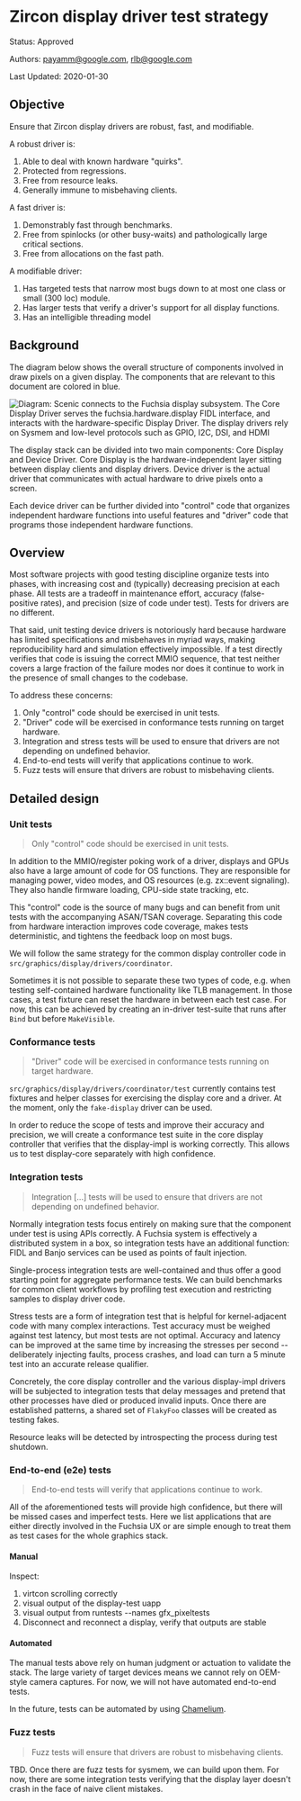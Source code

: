 # Zircon display driver test strategy

Status: Approved

Authors: payamm@google.com, rlb@google.com

Last Updated: 2020-01-30

## Objective

Ensure that Zircon display drivers are robust, fast, and modifiable.

A robust driver is:

 1. Able to deal with known hardware "quirks".
 2. Protected from regressions.
 3. Free from resource leaks.
 4. Generally immune to misbehaving clients.

A fast driver is:

 1. Demonstrably fast through benchmarks.
 2. Free from spinlocks (or other busy-waits) and pathologically large critical
    sections.
 3. Free from allocations on the fast path.

A modifiable driver:

 1. Has targeted tests that narrow most bugs down to at most one class or small
    (300 loc) module.
 2. Has larger tests that verify a driver's support for all display functions.
 3. Has an intelligible threading model

## Background

The diagram below shows the overall structure of components involved in draw
pixels on a given display. The components that are relevant to this document are
colored in blue.

![Diagram: Scenic connects to the Fuchsia display subsystem. The Core Display
Driver serves the fuchsia.hardware.display FIDL interface, and interacts with
the hardware-specific Display Driver. The display drivers rely on Sysmem and
low-level protocols such as GPIO, I2C, DSI, and HDMI](display-driver-env.png)

The display stack can be divided into two main components: Core Display and
Device Driver. Core Display is the hardware-independent layer sitting between
display clients and display drivers. Device driver is the actual driver that
communicates with actual hardware to drive pixels onto a screen.

Each device driver can be further divided into "control" code that organizes
independent hardware functions into useful features and "driver" code that
programs those independent hardware functions.

## Overview

Most software projects with good testing discipline organize tests into phases,
with increasing cost and (typically) decreasing precision at each phase. All
tests are a tradeoff in maintenance effort, accuracy (false-positive rates), and
precision (size of code under test). Tests for drivers are no different.

That said, unit testing device drivers is notoriously hard because hardware has
limited specifications and misbehaves in myriad ways, making reproducibility
hard and simulation effectively impossible. If a test directly verifies that
code is issuing the correct MMIO sequence, that test neither covers a large
fraction of the failure modes nor does it continue to work in the presence of
small changes to the codebase.

To address these concerns:

 1. Only "control" code should be exercised in unit tests.
 2. "Driver" code will be exercised in conformance tests running on target
    hardware.
 3. Integration and stress tests will be used to ensure that drivers are not
    depending on undefined behavior.
 4. End-to-end tests will verify that applications continue to work.
 5. Fuzz tests will ensure that drivers are robust to misbehaving clients.

## Detailed design

### Unit tests

> Only "control" code should be exercised in unit tests.

In addition to the MMIO/register poking work of a driver, displays and GPUs also
have a large amount of code for OS functions. They are responsible for managing
power, video modes, and OS resources (e.g. zx::event signaling). They also
handle firmware loading, CPU-side state tracking, etc.

This "control" code is the source of many bugs and can benefit from unit tests
with the accompanying ASAN/TSAN coverage. Separating this code from hardware
interaction improves code coverage, makes tests deterministic, and tightens the
feedback loop on most bugs.

We will follow the same strategy for the common display controller code in
`src/graphics/display/drivers/coordinator`.

Sometimes it is not possible to separate these two types of code, e.g. when
testing self-contained hardware functionality like TLB management. In those
cases, a test fixture can reset the hardware in between each test case. For now,
this can be achieved by creating an in-driver test-suite that runs after `Bind`
but before `MakeVisible`.

### Conformance tests

> "Driver" code will be exercised in conformance tests running on target
> hardware.

`src/graphics/display/drivers/coordinator/test` currently contains test fixtures and
helper classes for exercising the display core and a driver. At the moment, only
the `fake-display` driver can be used.

In order to reduce the scope of tests and improve their accuracy and precision,
we will create a conformance test suite in the core display controller that
verifies that the display-impl is working correctly. This allows us to test
display-core separately with high confidence.

### Integration tests

> Integration [...] tests will be used to ensure that drivers are not depending
> on undefined behavior.

Normally integration tests focus entirely on making sure that the component
under test is using APIs correctly. A Fuchsia system is effectively a
distributed system in a box, so integration tests have an additional function:
FIDL and Banjo services can be used as points of fault injection.

Single-process integration tests are well-contained and thus offer a good
starting point for aggregate performance tests. We can build benchmarks for
common client workflows by profiling test execution and restricting samples to
display driver code.

Stress tests are a form of integration test that is helpful for
kernel-adjacent code with many complex interactions. Test accuracy must be
weighed against test latency, but most tests are not optimal. Accuracy and
latency can be improved at the same time by increasing the stresses per second
-- deliberately injecting faults, process crashes, and load can turn a 5 minute
test into an accurate release qualifier.

Concretely, the core display controller and the various display-impl drivers
will be subjected to integration tests that delay messages and pretend that
other processes have died or produced invalid inputs. Once there are established
patterns, a shared set of `FlakyFoo` classes will be created as testing fakes.

Resource leaks will be detected by introspecting the process during test
shutdown.

### End-to-end (e2e) tests

> End-to-end tests will verify that applications continue to work.

All of the aforementioned tests will provide high confidence, but there will be
missed cases and imperfect tests. Here we list applications that are either
directly involved in the Fuchsia UX or are simple enough to treat them as test
cases for the whole graphics stack.

#### Manual

Inspect:

 1. virtcon scrolling correctly
 2. visual output of the display-test uapp
 3. visual output from runtests --names gfx_pixeltests
 4. Disconnect and reconnect a display, verify that outputs are stable

#### Automated

The manual tests above rely on human judgment or actuation to validate the
stack. The large variety of target devices means we cannot rely on OEM-style
camera captures. For now, we will not have automated end-to-end tests.

In the future, tests can be automated by using
[Chamelium](https://www.chromium.org/chromium-os/testing/chamelium).

### Fuzz tests

> Fuzz tests will ensure that drivers are robust to misbehaving clients.

TBD. Once there are fuzz tests for sysmem, we can build upon them. For now,
there are some integration tests verifying that the display layer doesn't crash
in the face of naive client mistakes.
